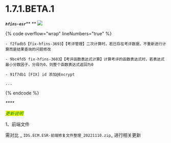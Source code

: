 # 1.7.1.BETA.1

_**`hfins-esr`**_** ** ![](https://img.shields.io/badge/-1.7.1.BETA.1-brightgreen)

{% code overflow="wrap" lineNumbers="true" %}
```log
- f2fadb5【fix-hfins-3693】【考评管理】二次计算时，若已存在考评数据，不重新进行计算而是结果查询的问题修改

- 9bc4fd5 fix-hfins-3683】【考评函数表达式计算】计算考评的函数表达式时，若表达式最小分数因子，分母为0，则整个函数表达式返回为0

- 91f7db1 [FIX] id 添加@Encrypt

...
```
{% endcode %}

_****_

_<mark style="color:green;">更新说明</mark>_

1、前端文件

需对比 _ `IDS.ECM.ESR-前端修复文件整理_20221110.zip`_ 进行相关更新



